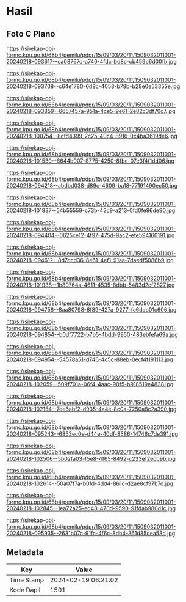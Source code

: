 # Hasil

## Foto C Plano

https://sirekap-obj-formc.kpu.go.id/68b4/pemilu/pdpr/15/09/03/20/11/1509032011001-20240218-093617--ca03767c-a740-4fdc-bd8c-cb459b6d00fb.jpg

https://sirekap-obj-formc.kpu.go.id/68b4/pemilu/pdpr/15/09/03/20/11/1509032011001-20240218-093708--c64e1780-6d9c-4058-b79b-b28e0e53355e.jpg

https://sirekap-obj-formc.kpu.go.id/68b4/pemilu/pdpr/15/09/03/20/11/1509032011001-20240218-093859--6657457a-951a-4ce5-9e61-2e82c3df70c7.jpg

https://sirekap-obj-formc.kpu.go.id/68b4/pemilu/pdpr/15/09/03/20/11/1509032011001-20240218-100754--8cfd4399-2c25-40c4-8916-0c4ba3619de6.jpg

https://sirekap-obj-formc.kpu.go.id/68b4/pemilu/pdpr/15/09/03/20/11/1509032011001-20240218-101530--6644b007-8775-4250-8fbc-07e3f4f1dd06.jpg

https://sirekap-obj-formc.kpu.go.id/68b4/pemilu/pdpr/15/09/03/20/11/1509032011001-20240218-094218--abdbd038-d89c-4609-ba18-77191490ec50.jpg

https://sirekap-obj-formc.kpu.go.id/68b4/pemilu/pdpr/15/09/03/20/11/1509032011001-20240218-101837--54b55559-c73b-42c9-a213-0fd0fe96de90.jpg

https://sirekap-obj-formc.kpu.go.id/68b4/pemilu/pdpr/15/09/03/20/11/1509032011001-20240218-094404--0625ce12-4f97-475d-9ac2-efe594160191.jpg

https://sirekap-obj-formc.kpu.go.id/68b4/pemilu/pdpr/15/09/03/20/11/1509032011001-20240218-094612--8d7dcd36-8e61-4ef1-91aa-7daedf5086b9.jpg

https://sirekap-obj-formc.kpu.go.id/68b4/pemilu/pdpr/15/09/03/20/11/1509032011001-20240218-101938--1b89764a-4611-4535-8dbb-5483d2cf2827.jpg

https://sirekap-obj-formc.kpu.go.id/68b4/pemilu/pdpr/15/09/03/20/11/1509032011001-20240218-094758--8aa80798-6f89-427a-9277-fc6dab01c606.jpg

https://sirekap-obj-formc.kpu.go.id/68b4/pemilu/pdpr/15/09/03/20/11/1509032011001-20240218-094854--b0df7722-b7b5-4bdd-9950-483ebfefa69a.jpg

https://sirekap-obj-formc.kpu.go.id/68b4/pemilu/pdpr/15/09/03/20/11/1509032011001-20240218-094954--54578a51-d746-4c5c-88eb-0ecf4f191113.jpg

https://sirekap-obj-formc.kpu.go.id/68b4/pemilu/pdpr/15/09/03/20/11/1509032011001-20240218-102059--509f701a-06f4-4aac-90f5-b918519e4838.jpg

https://sirekap-obj-formc.kpu.go.id/68b4/pemilu/pdpr/15/09/03/20/11/1509032011001-20240218-102154--7ee6abf2-d935-4a4e-8c0a-7250a8c2a390.jpg

https://sirekap-obj-formc.kpu.go.id/68b4/pemilu/pdpr/15/09/03/20/11/1509032011001-20240218-095243--6853ec0e-d44e-40df-8586-14746c7de391.jpg

https://sirekap-obj-formc.kpu.go.id/68b4/pemilu/pdpr/15/09/03/20/11/1509032011001-20240218-102506--5b02fa03-f5e8-4f65-8492-c233ef2ecb9b.jpg

https://sirekap-obj-formc.kpu.go.id/68b4/pemilu/pdpr/15/09/03/20/11/1509032011001-20240218-102614--50a07f7a-b0fd-4dd4-861c-d2ae8cf97b7d.jpg

https://sirekap-obj-formc.kpu.go.id/68b4/pemilu/pdpr/15/09/03/20/11/1509032011001-20240218-102845--1ea72a25-ed48-470d-9590-91fdab980d1c.jpg

https://sirekap-obj-formc.kpu.go.id/68b4/pemilu/pdpr/15/09/03/20/11/1509032011001-20240218-095935--2631b07c-91fc-4f6c-8db4-361d35dea53d.jpg


## Metadata

| Key        | Value               |
| ---------- | ------------------- |
| Time Stamp | 2024-02-19 06:21:02 |
| Kode Dapil | 1501                |



